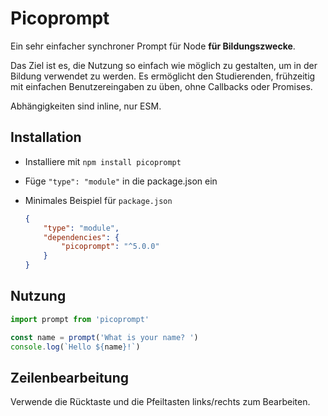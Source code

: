 # Picoprompt

Ein sehr einfacher synchroner Prompt für Node **für Bildungszwecke**.

Das Ziel ist es, die Nutzung so einfach wie möglich zu gestalten, um in der Bildung verwendet zu werden. Es ermöglicht den Studierenden, frühzeitig mit einfachen Benutzereingaben zu üben, ohne Callbacks oder Promises.

Abhängigkeiten sind inline, nur ESM.

## Installation

- Installiere mit `npm install picoprompt`
- Füge `"type": "module"` in die package.json ein

- Minimales Beispiel für `package.json`

    ```json
    {
        "type": "module",
        "dependencies": {
            "picoprompt": "^5.0.0"
        }
    }
    ```

## Nutzung

```js
import prompt from 'picoprompt'

const name = prompt('What is your name? ')
console.log(`Hello ${name}!`)
```

## Zeilenbearbeitung

Verwende die Rücktaste und die Pfeiltasten links/rechts zum Bearbeiten.
